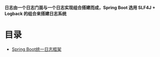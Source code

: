 **日志由一个日志门面与一个日志实现组合搭建而成，Spring Boot 选用 SLF4J + Logback 的组合来搭建日志系统**

# 目录

* [Spring Boot统一日志框架](http://c.biancheng.net/spring_boot/slf4j-logback.html)
